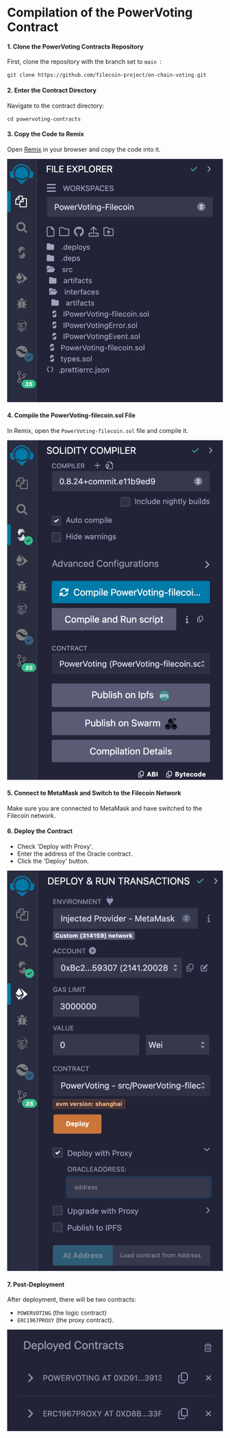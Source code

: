 # Compilation of the PowerVoting Contract

#### 1. Clone the PowerVoting Contracts Repository

First, clone the repository with the branch set to `main `:

```
git clone https://github.com/filecoin-project/on-chain-voting.git
```

#### 2. Enter the Contract Directory

Navigate to the contract directory:

```
cd powervoting-contracts
```

#### 3. Copy the Code to Remix

Open [Remix](https://remix.ethereum.org/) in your browser and copy the code into it.

![Open Remix](img/1.png)

#### 4. Compile the PowerVoting-filecoin.sol File

In Remix, open the `PowerVoting-filecoin.sol` file and compile it.

![Compile File](img/2.png)

#### 5. Connect to MetaMask and Switch to the Filecoin Network

Make sure you are connected to MetaMask and have switched to the Filecoin network.

#### 6. Deploy the Contract

- Check 'Deploy with Proxy'.
- Enter the address of the Oracle contract.
- Click the 'Deploy' button.

![Deploy Contract](img/3.png)

#### 7. Post-Deployment

After deployment, there will be two contracts:

- `POWERVOTING` (the logic contract)
- `ERC1967PROXY` (the proxy contract).

![Contracts Deployed](img/4.png)